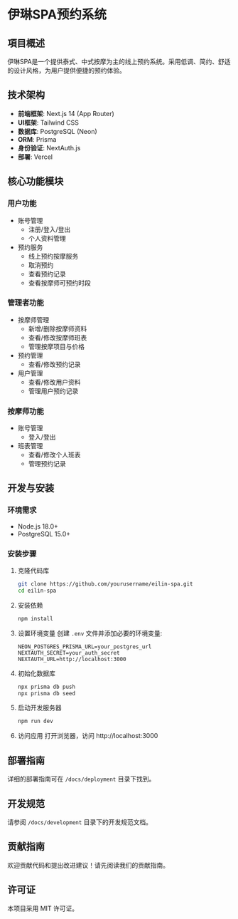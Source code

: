 # 伊琳SPA预约系统

## 項目概述
伊琳SPA是一个提供泰式、中式按摩为主的线上预约系统。采用低调、简约、舒适的设计风格，为用户提供便捷的预约体验。

## 技术架构
- **前端框架**: Next.js 14 (App Router)
- **UI框架**: Tailwind CSS
- **数据库**: PostgreSQL (Neon)
- **ORM**: Prisma
- **身份验证**: NextAuth.js
- **部署**: Vercel

## 核心功能模块

### 用户功能
- 账号管理
  - 注册/登入/登出
  - 个人资料管理
- 预约服务  
  - 线上预约按摩服务
  - 取消预约
  - 查看预约记录
  - 查看按摩师可预约时段

### 管理者功能
- 按摩师管理
  - 新增/删除按摩师资料
  - 查看/修改按摩师班表
  - 管理按摩项目与价格
- 预约管理
  - 查看/修改预约记录
- 用户管理
  - 查看/修改用户资料
  - 管理用户预约记录

### 按摩师功能
- 账号管理
  - 登入/登出 
- 班表管理
  - 查看/修改个人班表
  - 管理预约记录

## 开发与安装

### 环境需求
- Node.js 18.0+
- PostgreSQL 15.0+

### 安装步骤
1. 克隆代码库
   ```bash
   git clone https://github.com/yourusername/eilin-spa.git
   cd eilin-spa
   ```

2. 安装依赖
   ```bash
   npm install
   ```

3. 设置环境变量
   创建 `.env` 文件并添加必要的环境变量:
   ```
   NEON_POSTGRES_PRISMA_URL=your_postgres_url
   NEXTAUTH_SECRET=your_auth_secret
   NEXTAUTH_URL=http://localhost:3000
   ```

4. 初始化数据库
   ```bash
   npx prisma db push
   npx prisma db seed
   ```

5. 启动开发服务器
   ```bash
   npm run dev
   ```

6. 访问应用
   打开浏览器，访问 http://localhost:3000

## 部署指南
详细的部署指南可在 `/docs/deployment` 目录下找到。

## 开发规范
请参阅 `/docs/development` 目录下的开发规范文档。

## 贡献指南
欢迎贡献代码和提出改进建议！请先阅读我们的贡献指南。

## 许可证
本项目采用 MIT 许可证。
